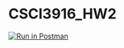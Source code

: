 # CSCI3916_HW2


[![Run in Postman](https://run.pstmn.io/button.svg)](https://app.getpostman.com/run-collection/e5e43836a6c6932e7c62#?env%5BUNIQUE_KEY%5D=W3siZGVzY3JpcHRpb24iOnsiY29udGVudCI6IiIsInR5cGUiOiJ0ZXh0L3BsYWluIn0sInZhbHVlIjpudWxsLCJrZXkiOiJVTklRVUVfS0VZIiwiZW5hYmxlZCI6dHJ1ZX0seyJ2YWx1ZSI6bnVsbCwia2V5Ijoic2lnbmluX3Rlc3QiLCJlbmFibGVkIjp0cnVlfV0=)